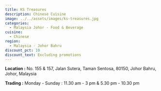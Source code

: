 ```yaml
---
title: KS Treasures
description: Chinese Cuisine
image: ../../assets/images/ks-treasures.jpg
categories:
  - Malaysia Johor - Food & Beverage
cuisine:
  - Chinese
region:
  - Malaysia - Johor Bahru
discount_pct: 10
discount_text: Excluding promotions
---
```


**Location :** No. 155 & 157, Jalan Sutera, Taman Sentosa, 80150, Johor Bahru, Johor, Malaysia

**Trading :** Monday - Sunday : 11.30 am - 3 pm & 5.30 pm - 10.30 pm
